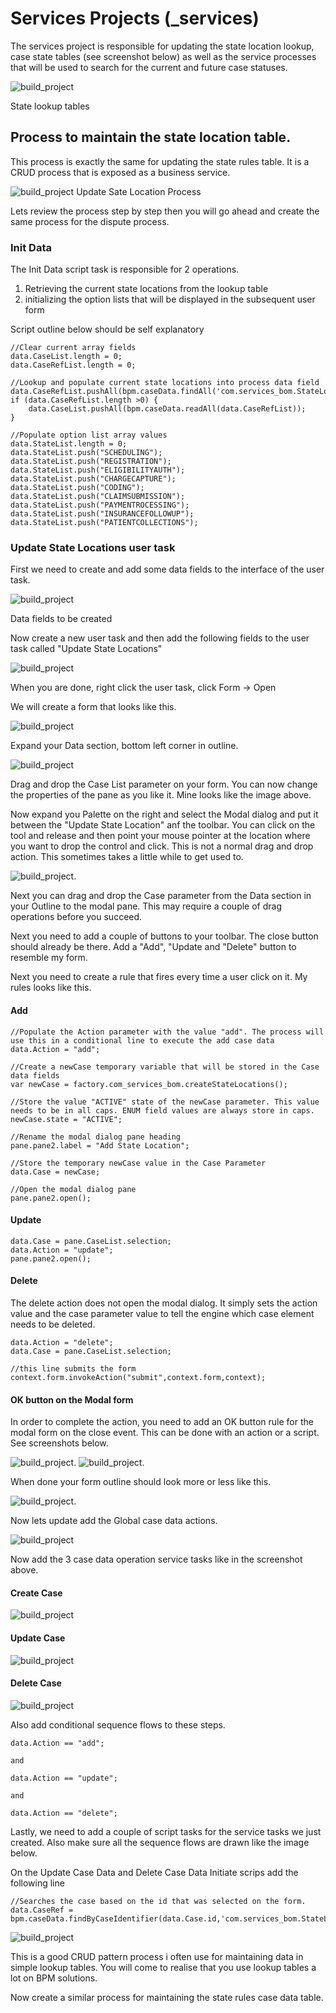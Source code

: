 # Services Projects (_services)

The services project is responsible for updating the state location lookup, case state tables (see screenshot below) as well as the service processes that will be used to search for the current and future case statuses.

 ![build_project](images/buildproject/6.png)
 
 State lookup tables

 ## Process to maintain the state location table. 
 This process is exactly the same for updating the state rules table. It is a CRUD process that is exposed as a business service.  

 ![build_project](images/buildproject/14.png)
 Update Sate Location Process

 Lets review the process step by step then you will go ahead and create the same process for the dispute process.

 ### Init Data
 The Init Data script task is responsible for 2 operations.
 1. Retrieving the current state locations from the lookup table 
 2. initializing the option lists that will be displayed in the subsequent user form

Script outline below should be self explanatory

    //Clear current array fields
    data.CaseList.length = 0;
    data.CaseRefList.length = 0;

    //Lookup and populate current state locations into process data field
    data.CaseRefList.pushAll(bpm.caseData.findAll('com.services_bom.StateLocations',0,20));
    if (data.CaseRefList.length >0) {
        data.CaseList.pushAll(bpm.caseData.readAll(data.CaseRefList));
    }

    //Populate option list array values
    data.StateList.length = 0;
    data.StateList.push("SCHEDULING");
    data.StateList.push("REGISTRATION");
    data.StateList.push("ELIGIBILITYAUTH");
    data.StateList.push("CHARGECAPTURE");
    data.StateList.push("CODING");
    data.StateList.push("CLAIMSUBMISSION");
    data.StateList.push("PAYMENTROCESSING");
    data.StateList.push("INSURANCEFOLLOWUP");
    data.StateList.push("PATIENTCOLLECTIONS");

### Update State Locations user task
First we need to create and add some data fields to the interface of the user task.

 ![build_project](images/buildproject/16.png)
 
 Data fields to be created

Now create a new user task and then add the following fields to the user task called "Update State Locations"

![build_project](images/buildproject/15.png)

When you are done, right click the user task, click Form -> Open

We will create a form that looks like this.

![build_project](images/buildproject/17.png)

Expand your Data section, bottom left corner in outline. 

![build_project](images/buildproject/18.png)

Drag and drop the Case List parameter on your form. You can now change the properties of the pane as you like it. Mine looks like the image above.

Now expand you Palette on the right and select the Modal dialog and put it between the "Update State Location" anf the toolbar. You can click on the tool and release and then point your mouse pointer at the location where you want to drop the control and click. This is not a normal drag and drop action. This sometimes takes a little while to get used to.

![build_project](images/buildproject/19.png). 

Next you can drag and drop the Case parameter from the Data section in your Outline to the modal pane. This may require a couple of drag operations before you succeed.

Next you need to add a couple of buttons to your toolbar. The close button should already be there. Add a "Add", "Update and "Delete" button to resemble my form.

Next you need to create a rule that fires every time a user click on it. My rules looks like this.

#### Add

    //Populate the Action parameter with the value "add". The process will use this in a conditional line to execute the add case data
    data.Action = "add";

    //Create a newCase temporary variable that will be stored in the Case data fields
    var newCase = factory.com_services_bom.createStateLocations(); 

    //Store the value "ACTIVE" state of the newCase parameter. This value needs to be in all caps. ENUM field values are always store in caps. 
    newCase.state = "ACTIVE";

    //Rename the modal dialog pane heading
    pane.pane2.label = "Add State Location";

    //Store the temporary newCase value in the Case Parameter
    data.Case = newCase;

    //Open the modal dialog pane
    pane.pane2.open();

#### Update

    data.Case = pane.CaseList.selection;
    data.Action = "update";
    pane.pane2.open();  

#### Delete
The delete action does not open the modal dialog. It simply sets the action value and the case parameter value to tell the engine which case element needs to be deleted.

    data.Action = "delete";
    data.Case = pane.CaseList.selection;

    //this line submits the form
    context.form.invokeAction("submit",context.form,context);

#### OK button on the Modal form
In order to complete the action, you need to add an OK button rule for the modal form on the close event. This can be done with an action or a script. See screenshots below.

![build_project](images/buildproject/20.png). 
![build_project](images/buildproject/21.png). 

When done your form outline should look more or less like this.

![build_project](images/buildproject/22.png). 

Now lets update add the Global case data actions.

![build_project](images/buildproject/14.png)

Now add the 3 case data operation service tasks like in the screenshot above.

#### Create Case

 ![build_project](images/buildproject/23.png)

 #### Update Case

 ![build_project](images/buildproject/24.png)

 #### Delete Case

 ![build_project](images/buildproject/25.png)

 Also add conditional sequence flows to these steps. 

    data.Action == "add";
    
    and 

    data.Action == "update";

    and 

    data.Action == "delete";

Lastly, we need to add a couple of script tasks for the service tasks we just created. Also make sure all the sequence flows are drawn like the image below.

On the Update Case Data and Delete Case Data Initiate scrips add the following line

    //Searches the case based on the id that was selected on the form.
    data.CaseRef = bpm.caseData.findByCaseIdentifier(data.Case.id,'com.services_bom.StateLocations');

![build_project](images/buildproject/14.png)

This is a good CRUD pattern process i often use for maintaining data in simple lookup tables. You will come to realise that you use lookup tables a lot on BPM solutions.

Now create a similar process for maintaining the state rules case data table.